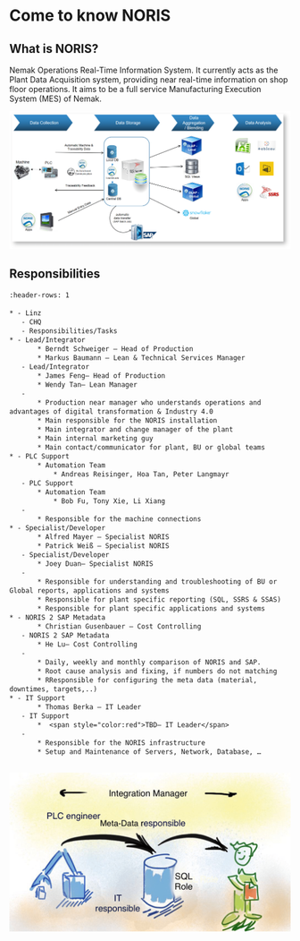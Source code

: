# Come to know NORIS

## What is NORIS?

Nemak Operations Real-Time Information System.  It currently acts as the Plant Data Acquisition system, providing near real-time information on shop floor operations. 
It aims to be a full service Manufacturing Execution System (MES) of Nemak.

![noris schema](/images/noris_schema.png)


## Responsibilities

 ```{list-table} NORIS Teams
:header-rows: 1

* - Linz
    - CHQ
    - Responsibilities/Tasks
* - Lead/Integrator
        * Berndt Schweiger – Head of Production
        * Markus Baumann – Lean & Technical Services Manager
    - Lead/Integrator
        * James Feng– Head of Production
        * Wendy Tan– Lean Manager
    - 
        * Production near manager who understands operations and advantages of digital transformation & Industry 4.0
        * Main responsible for the NORIS installation
        * Main integrator and change manager of the plant
        * Main internal marketing guy
        * Main contact/communicator for plant, BU or global teams
* - PLC Support
        * Automation Team
            * Andreas Reisinger, Hoa Tan, Peter Langmayr
    - PLC Support
        * Automation Team
            * Bob Fu, Tony Xie, Li Xiang
    - 
        * Responsible for the machine connections
* - Specialist/Developer
        * Alfred Mayer – Specialist NORIS
        * Patrick Weiß – Specialist NORIS
    - Specialist/Developer
        * Joey Duan– Specialist NORIS
    - 
        * Responsible for understanding and troubleshooting of BU or Global reports, applications and systems
        * Responsible for plant specific reporting (SQL, SSRS & SSAS)
        * Responsible for plant specific applications and systems
* - NORIS 2 SAP Metadata
        * Christian Gusenbauer – Cost Controlling
    - NORIS 2 SAP Metadata
        * He Lu– Cost Controlling
    - 
        * Daily, weekly and monthly comparison of NORIS and SAP.
        * Root cause analysis and fixing, if numbers do not matching
        * RResponsible for configuring the meta data (material, downtimes, targets,..)
* - IT Support
        * Thomas Berka – IT Leader
    - IT Support
        *  <span style="color:red">TBD– IT Leader</span>
    - 
        * Responsible for the NORIS infrastructure
        * Setup and Maintenance of Servers, Network, Database, …
     

```



![noris roles](/images/roles.png)





